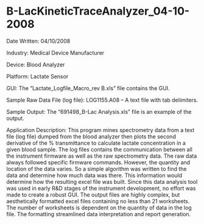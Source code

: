 # B-LacKineticTraceAnalyzer_04-10-2008

Date Written: 04/10/2008

Industry: Medical Device Manufacturer

Device: Blood Analyzer

Platform: Lactate Sensor

GUI:
The “Lactate_Logfile_Macro_rev B.xls” file contains the GUI.

Sample Raw Data File (log file):
LOG1155.A08 – A text file with tab delimiters.

Sample Output:
The “691498_B-Lac Analysis.xls” file is an example of the output.

Application Description:
This program mines spectrometry data from a text file (log file) dumped from the blood analyzer then plots the second 
derivative of the % transmittance to calculate lactate concentration in a given blood sample.  The log files contains 
the communication between all the instrument firmware as well as the raw spectrometry data.  The raw data always followed 
specific firmware commands.  However, the quantity and location of the data varies.  So a simple algorithm was written 
to find the data and determine how much data was there.  This information would determine how the resulting excel file 
was built.  Since this data analysis tool was used in early R&D stages of the instrument development, no effort was made 
to create a robust GUI.  The output files are highly complex, but aesthetically formatted excel files containing no less 
than 21 worksheets.  The number of worksheets is dependent on the quantity of data in the log file.  The formatting 
streamlined data interpretation and report generation. 
